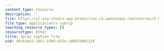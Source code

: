 ```yaml
---
content_type: resource
description: ''
file: https://ol-ocw-studio-app-production.s3.amazonaws.com/courses/9-00sc-introduction-to-psychology-fall-2011/d6cb1de2105c53b9925ec068fb902139_Vko17una2Zw.vtt
file_type: application/x-subrip
learning_resource_types: []
resourcetype: Other
title: 3play caption file
uid: d6cb1de2-105c-53b9-925e-c068fb902139
---
```

